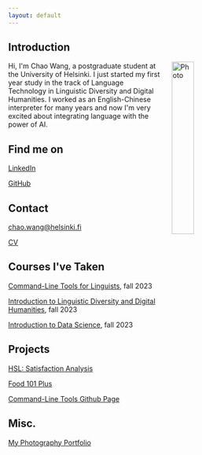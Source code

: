 ```yaml
---
layout: default
---
```


## Introduction

<img src="assets/images/me.jpg" alt="Photo" hspace="20" width="30%" align="right"/> Hi, I'm Chao Wang, a postgraduate student at the University of Helsinki. I just started my first year study in the track of Language Technology in Linguistic Diversity and Digital Humanities. I worked as an English-Chinese interpreter for many years and now I'm very excited about integrating language with the power of AI. 

## Find me on

[LinkedIn](https://linkedin.com/in/chaowang0524)


[GitHub](https://github.com/chaowang0524)

## Contact

[chao.wang@helsinki.fi](mailto:chao.wang@helsinki.fi)

[CV](https://www.overleaf.com/read/mcchsqbptxfs)

## Courses I've Taken

[Command-Line Tools for Linguists](https://studies.helsinki.fi/courses/course-implementation/hy-opt-cur-2324-261401a1-c550-4436-91b9-7edf4a1a3b57/KIK-LG221), fall 2023

[Introduction to Linguistic Diversity and Digital Humanities](https://studies.helsinki.fi/courses/course-implementation/hy-opt-cur-2324-9df97501-21e6-4b8d-9de4-e91303f2ff71/LDA-301), fall 2023

[Introduction to Data Science](https://studies.helsinki.fi/courses/course-unit/hy-CU-118209216-2021-08-01), fall 2023

## Projects
[HSL: Satisfaction Analysis](https://github.com/chaowang0524/Project_HSL)

[Food 101 Plus](https://github.com/chaowang0524/Food_101_Plus)

[Command-Line Tools Github Page](https://github.com/chaowang0524/chaowang0524.github.io)

## Misc. 
[My Photography Portfolio](https://chaowang0524.myportfolio.com)
